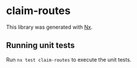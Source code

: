 # claim-routes

This library was generated with [Nx](https://nx.dev).

## Running unit tests

Run `nx test claim-routes` to execute the unit tests.
